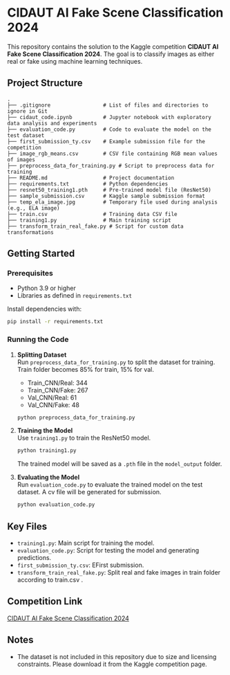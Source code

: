 # CIDAUT AI Fake Scene Classification 2024

This repository contains the solution to the Kaggle competition **CIDAUT AI Fake Scene Classification 2024**. The goal is to classify images as either real or fake using machine learning techniques.

## Project Structure

```plaintext
.
├── .gitignore                 # List of files and directories to ignore in Git
├── cidaut_code.ipynb          # Jupyter notebook with exploratory data analysis and experiments
├── evaluation_code.py         # Code to evaluate the model on the test dataset
├── first_submission_ty.csv    # Example submission file for the competition
├── image_rgb_means.csv        # CSV file containing RGB mean values of images
├── preprocess_data_for_training.py # Script to preprocess data for training
├── README.md                  # Project documentation
├── requirements.txt           # Python dependencies
├── resnet50_training1.pth     # Pre-trained model file (ResNet50)
├── sample_submission.csv      # Kaggle sample submission format
├── temp_ela_image.jpg         # Temporary file used during analysis (e.g., ELA image)
├── train.csv                  # Training data CSV file
├── training1.py               # Main training script
├── transform_train_real_fake.py # Script for custom data transformations
```

## Getting Started

### Prerequisites

- Python 3.9 or higher
- Libraries as defined in `requirements.txt`

Install dependencies with:

```bash
pip install -r requirements.txt
```

### Running the Code

1. **Splitting Dataset**  
   Run `preprocess_data_for_training.py` to split the dataset for training. Train folder becomes 85% for train, 15% for val.
   
    - Train_CNN/Real: 344
    - Train_CNN/Fake: 267
    - Val_CNN/Real: 61
    - Val_CNN/Fake: 48

   ```bash
   python preprocess_data_for_training.py
   ```

2. **Training the Model**  
   Use `training1.py` to train the ResNet50 model.

   ```bash
   python training1.py
   ```

   The trained model will be saved as a `.pth` file in the `model_output` folder.

3. **Evaluating the Model**  
   Run `evaluation_code.py` to evaluate the trained model on the test dataset. A cv file will be generated for submission.

   ```bash
   python evaluation_code.py
   ```



## Key Files

- `training1.py`: Main script for training the model.
- `evaluation_code.py`: Script for testing the model and generating predictions.
- `first_submission_ty.csv`: EFirst submission.
- `transform_train_real_fake.py`: Split real and fake images in train folder according to train.csv .

## Competition Link

[CIDAUT AI Fake Scene Classification 2024](https://www.kaggle.com/competitions/cidaut-ai-fake-scene-classification-2024/overview)

## Notes

- The dataset is not included in this repository due to size and licensing constraints. Please download it from the Kaggle competition page.
